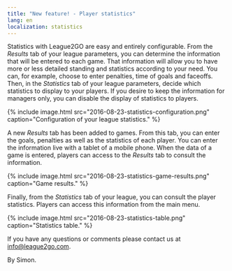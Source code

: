 ```yaml
---
title: "New feature! - Player statistics"
lang: en
localization: statistics
---
```

Statistics with League2GO are easy and entirely configurable. From the _Results_ tab of your league parameters, you can determine the information that will be entered to each game. That information will allow you to have more or less detailed standing and statistics according to your need. You can, for example, choose to enter penalties, time of goals and faceoffs. Then, in the _Statistics_ tab of your league parameters, decide which statistics to display to your players. If you desire to keep the information for managers only, you can disable the display of statistics to players.

{% include image.html src="2016-08-23-statistics-configuration.png" caption="Configuration of your league statistics." %}

A new _Results_ tab has been added to games. From this tab, you can enter the goals, penalties as well as the statistics of each player. You can enter the information live with a tablet of a mobile phone. When the data of a game is entered, players can access to the _Results_ tab to consult the information.

{% include image.html src="2016-08-23-statistics-game-results.png" caption="Game results." %}

Finally, from the _Statistics_ tab of your league, you can consult the player statistics. Players can access this information from the main menu.

{% include image.html src="2016-08-23-statistics-table.png" caption="Statistics table." %}

If you have any questions or comments please contact us at [info@league2go.com](mailto:info@league2go.com).

By Simon.
